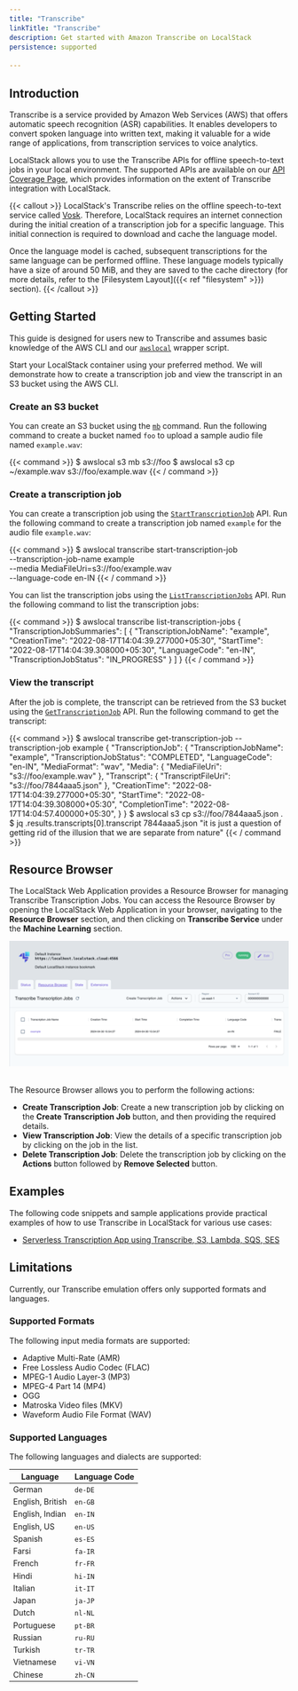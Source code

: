 ```yaml
---
title: "Transcribe"
linkTitle: "Transcribe"
description: Get started with Amazon Transcribe on LocalStack
persistence: supported

---
```


## Introduction

Transcribe is a service provided by Amazon Web Services (AWS) that offers automatic speech recognition (ASR) capabilities. It enables developers to convert spoken language into written text, making it valuable for a wide range of applications, from transcription services to voice analytics. 

LocalStack allows you to use the Transcribe APIs for offline speech-to-text jobs in your local environment. The supported APIs are available on our [API Coverage Page](https://docs.localstack.cloud/references/coverage/coverage_transcribe/), which provides information on the extent of Transcribe integration with LocalStack.

{{< callout >}}
LocalStack's Transcribe relies on the offline speech-to-text service called [Vosk](https://alphacephei.com/vosk/). Therefore, LocalStack requires an internet connection during the initial creation of a transcription job for a specific language. This initial connection is required to download and cache the language model.

Once the language model is cached, subsequent transcriptions for the same language can be performed offline. These language models typically have a size of around 50 MiB, and they are saved to the cache directory (for more details, refer to the [Filesystem Layout]({{< ref "filesystem" >}}) section).
{{< /callout >}}

## Getting Started

This guide is designed for users new to Transcribe and assumes basic knowledge of the AWS CLI and our [`awslocal`](https://github.com/localstack/awscli-local)  wrapper script.

Start your LocalStack container using your preferred method. We will demonstrate how to create a transcription job and view the transcript in an S3 bucket using the AWS CLI.

### Create an S3 bucket

You can create an S3 bucket using the [`mb`](https://docs.aws.amazon.com/cli/latest/reference/s3/mb.html) command. Run the following command to create a bucket named `foo` to upload a sample audio file named `example.wav`:

{{< command >}}
$ awslocal s3 mb s3://foo
$ awslocal s3 cp ~/example.wav s3://foo/example.wav
{{< / command >}}

### Create a transcription job

You can create a transcription job using the [`StartTranscriptionJob`](https://docs.aws.amazon.com/transcribe/latest/APIReference/API_StartTranscriptionJob.html) API. Run the following command to create a transcription job named `example` for the audio file `example.wav`:

{{< command >}}
$ awslocal transcribe start-transcription-job \
    --transcription-job-name example \
    --media MediaFileUri=s3://foo/example.wav \
    --language-code en-IN
{{< / command >}}

You can list the transcription jobs using the [`ListTranscriptionJobs`](https://docs.aws.amazon.com/transcribe/latest/APIReference/API_ListTranscriptionJobs.html) API. Run the following command to list the transcription jobs:

{{< command >}}
$ awslocal transcribe list-transcription-jobs
<disable-copy> 
{
    "TranscriptionJobSummaries": [
        {
            "TranscriptionJobName": "example",
            "CreationTime": "2022-08-17T14:04:39.277000+05:30",
            "StartTime": "2022-08-17T14:04:39.308000+05:30",
            "LanguageCode": "en-IN",
            "TranscriptionJobStatus": "IN_PROGRESS"
        }
    ]
}
</disable-copy>
{{< / command >}}

### View the transcript

After the job is complete, the transcript can be retrieved from the S3 bucket using the [`GetTranscriptionJob`](https://docs.aws.amazon.com/transcribe/latest/APIReference/API_GetTranscriptionJob.html) API. Run the following command to get the transcript:

{{< command >}}
$ awslocal transcribe get-transcription-job --transcription-job example
<disable-copy> 
{
    "TranscriptionJob": {
        "TranscriptionJobName": "example",
        "TranscriptionJobStatus": "COMPLETED",
        "LanguageCode": "en-IN",
        "MediaFormat": "wav",
        "Media": {
            "MediaFileUri": "s3://foo/example.wav"
        },
        "Transcript": {
            "TranscriptFileUri": "s3://foo/7844aaa5.json"
        },
        "CreationTime": "2022-08-17T14:04:39.277000+05:30",
        "StartTime": "2022-08-17T14:04:39.308000+05:30",
        "CompletionTime": "2022-08-17T14:04:57.400000+05:30",
    }
}
</disable-copy>
$ awslocal s3 cp s3://foo/7844aaa5.json .
$ jq .results.transcripts[0].transcript 7844aaa5.json
<disable-copy>
"it is just a question of getting rid of the illusion that we are separate from nature"
</disable-copy>
{{< / command >}}

## Resource Browser

The LocalStack Web Application provides a Resource Browser for managing Transcribe Transcription Jobs. You can access the Resource Browser by opening the LocalStack Web Application in your browser, navigating to the **Resource Browser** section, and then clicking on **Transcribe Service** under the **Machine Learning** section.

<img src="transcribe-resource-browser.png" alt="Transcribe Resource Browser" title="Transcribe Resource Browser" width="900" />
<br>
<br>

The Resource Browser allows you to perform the following actions:

- **Create Transcription Job**: Create a new transcription job by clicking on the **Create Transcription Job** button, and then providing the required details.
- **View Transcription Job**: View the details of a specific transcription job by clicking on the job in the list.
- **Delete Transcription Job**: Delete the transcription job by clicking on the **Actions** button followed by **Remove Selected** button.

## Examples

The following code snippets and sample applications provide practical examples of how to use Transcribe in LocalStack for various use cases:

- [Serverless Transcription App using Transcribe, S3, Lambda, SQS, SES](https://github.com/localstack-samples/sample-serverless-transcribe)

## Limitations

Currently, our Transcribe emulation offers only supported formats and languages.

### Supported Formats

The following input media formats are supported:

- Adaptive Multi-Rate (AMR)
- Free Lossless Audio Codec (FLAC)
- MPEG-1 Audio Layer-3 (MP3)
- MPEG-4 Part 14 (MP4)
- OGG
- Matroska Video files (MKV)
- Waveform Audio File Format (WAV)

### Supported Languages

The following languages and dialects are supported:

| Language         | Language Code |
| ---------------- | ------------- |
| German           | `de-DE`       |
| English, British | `en-GB`       |
| English, Indian  | `en-IN`       |
| English, US      | `en-US`       |
| Spanish          | `es-ES`       |
| Farsi            | `fa-IR`       |
| French           | `fr-FR`       |
| Hindi            | `hi-IN`       |
| Italian          | `it-IT`       |
| Japan            | `ja-JP`       |
| Dutch            | `nl-NL`       |
| Portuguese       | `pt-BR`       |
| Russian          | `ru-RU`       |
| Turkish          | `tr-TR`       |
| Vietnamese       | `vi-VN`       |
| Chinese          | `zh-CN`       |
